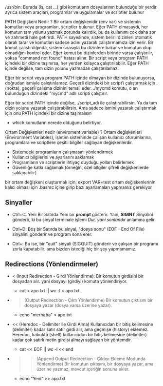 
/usr/bin: Burada (ls, cat ...) gibi komutların dosyalarının bulunduğu bir yerdir.
ayrıca sistem araçları, programlar ve uygulamalar ve scriptler bulunur

PATH Değişkeni Nedir ?
Bir ortam değişkenidir (env var) ve sistemin komutları veya programları, scriptler bulunur.
Eğer PATH olmasaydı, her komutun tam yolunu yazmak zorunda kalırdık, bu da kullanımı çok daha zor ve zahmetli hale getirirdi. PATH sayesinde, sistem belirli dizinleri otomatik olarak tarar ve komutları sadece adını yazarak çalıştırmamıza izin verir.
Bir komut çalıştırdığında, sistem sırasıyla bu dizinlere bakar ve komutun olup olmadığını kontrol eder.
Eğer komut bu dizinlerden birinde varsa çalıştırılır, yoksa "command not found" hatası alınır.
Bir script veya program PATH içindeki bir dizine taşınırsa, her yerden kolayca çalıştırılabilir.
Eğer PATH içinde değilse, tam dizin yolunu yazmadan çalıştırılamaz.

Eğer bir script veya program PATH içinde olmayan bir dizinde bulunuyorsa, doğrudan ismiyle çalıştırılamaz. 
Geçerli dizindeki bir script’i çalıştırmak için . (nokta), geçerli çalışma dizinini temsil eder. ./mycmd komutu, o an bulunduğun dizindeki "mycmd" adlı scripti çalıştırır.

Eğer bir script PATH içinde değilse, ./script_adı ile çalıştırabilirsin. Ya da tam dizin yolunu yazarak çalıştırabilirsin.
Ama sadece ismini yazarak çalıştırmak için onu PATH içindeki bir dizine taşımalısın
- which komutların nerede olduğunu belirtiyor.


Ortam Değişkenleri nedir (enviroment variable) ?
Ortam değişkenleri (Environment Variables), işletim sisteminde çalışan kullanıcı oturumlarına, programlara ve scriptlere çeşitli bilgiler sağlayan değişkenlerdir.

- Sistemdeki programların çalışmasını yönlendirmek
- Kullanıcı bilgilerini ve ayarlarını saklamak
- Programların ve scriptlerin ihtiyaç duyduğu yolları belirlemek
- Güvenliğe katkı sağlamak (örneğin, özel bilgiler şifreli değişkenlerde saklanabilir)

bir ortam değişkeni oluşturmak için;
export VAR=test
ortam değişkenlerinin kalıcı olması için .bashrc içine girip bazı ayarlamaları yapmamız gerekiyor


Sinyaller
---------
- Ctrl+C: Yeni Bir Satırda Yeni bir **prompt** gösterir. Yani, **SIGINT** Sinyalini gönderir, ki bu sinyal terminale işlemi *Dur, yani sonlandır* anlamına gelir.

- Ctrl+D: Boş bir Satırda bu sinyal, "dosya sonu" (EOF - End Of File) sinyalini gönderir ve program sona erer.

- Ctrl+\: Bu ise, bir "quit" sinyali (SIGQUIT) gönderir ve çalışan bir programı zorla kapatabilir. ama bizden istediği hiç bir şey yapmamamız.

Redirections (Yönlendirmeler)
-----------------------------
- < (Input Redirection - Girdi Yönlendirme):
Bir komutun girdisini bir dosyadan alır. yani dosyayı (girdiyi) komuta yönlendiriyor.
    - cat < apo.txt || wc -l < apo.txt

- > (Output Redirection - Çıktı Yönlendirme)
Bir komutun çıktısını bir dosyaya yazar (dosya varsa üzerine yazar).
    - echo "merhaba" > apo.txt

- << (Heredoc - Delimiter ile Girdi Alma)
Kullanıcıdan bir bitiş kelimesine (delimiter) kadar satır satır girdi alır, ama geçmişe (history) eklemez.
Heredoc, kabukta (shell) kullanıcıdan bir bitiş kelimesine (delimiter) kadar çok satırlı metin girdisi almayı sağlayan bir yöntemdir.
    - cat << EOF || wc -l << end

- >> (Append Output Redirection - Çıktıyı Ekleme Modunda Yönlendirme)
Bir komutun çıktısını, bir dosyaya yazar, ama üzerine yazmaz, mevcut içeriğin sonuna ekler.
    - echo "Yeni" >> apo.txt
